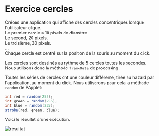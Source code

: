 # Exercice cercles #
Créons une application qui affiche des cercles concentriques
lorsque l'utilisateur clique.\
Le premier cercle a 10 pixels de diamètre.\
Le second, 20 pixels.\
Le troisième, 30 pixels.\
...\
Chaque cercle est centré sur la position de la souris au moment du click.

Les cercles sont dessinés au rythme de 5 cercles toutes les secondes.
Nous utilisons donc la méthode `frameRate` de processing.

Toutes les séries de cercles ont une couleur différente,
tirée au hazard par l'application, au moment du click.
Nous utiliserons pour cela la méthode `random` de PApplet:
```java
int red = random(255);
int green = random(255);
int blue = random(255);
stroke(red, green, blue);
```

Voici le résultat d'une exécution:

![résultat]()